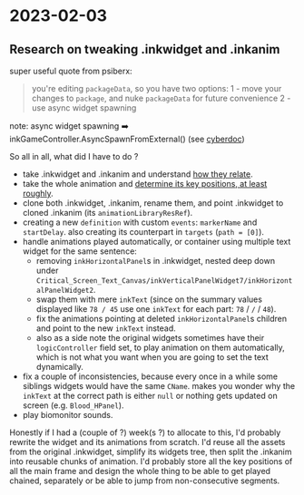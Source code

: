 # 2023-02-03

## Research on tweaking .inkwidget and .inkanim

super useful quote from psiberx:

> you're editing `packageData`, so you have two options:
> 1 - move your changes to `package`, and nuke `packageData` for future convenience
> 2 - use async widget spawning

note: async widget spawning ➡️ inkGameController.AsyncSpawnFromExternal() (see [cyberdoc](https://jac3km4.github.io/cyberdoc/#18366))

So all in all, what did I have to do ?

- take .inkwidget and .inkanim and understand [how they relate](./2023-01-31.md).
- take the whole animation and [determine its key positions, at least roughly](https://docs.google.com/spreadsheets/d/1OzIgx9kDBPvwAVIElCjWT6FRSRV2evFgyih8AILTmbI/edit?usp=sharing).
- clone both .inkwidget, .inkanim, rename them, and point .inkwidget to cloned .inkanim (its `animationLibraryResRef`).
- creating a new `definition` with custom `events`: `markerName` and `startDelay`.
  also creating its counterpart in `targets` (`path = [0]`).
- handle animations played automatically, or container using multiple text widget for the same sentence:
  - removing `inkHorizontalPanel`s in .inkwidget, nested deep down under `Critical_Screen_Text_Canvas/inkVerticalPanelWidget7/inkHorizontalPanelWidget2`.
  - swap them with mere `inkText` (since on the summary values displayed like `78 / 45` use one `inkText` for each part: `78` / `/` / `48`).
  - fix the animations pointing at deleted `inkHorizontalPanel`s children and point to the new `inkText` instead.
  - also as a side note the original widgets sometimes have their `logicController` field set, to play animation on them automatically, which is not what you want when you are going to set the text dynamically.
- fix a couple of inconsistencies, because every once in a while some siblings widgets would have the same `CName`. makes you wonder why the `inkText` at the correct path is either `null` or nothing gets updated on screen (e.g. `Blood_HPanel`).
- play biomonitor sounds.

Honestly if I had a (couple of ?) week(s ?) to allocate to this, I'd probably rewrite the widget and its animations from scratch.
I'd reuse all the assets from the original .inkwidget, simplify its widgets tree, then split the .inkanim into reusable chunks of animation.
I'd probably store all the key positions of all the main frame and design the whole thing to be able to get played chained, separately or be able to jump from non-consecutive segments.
